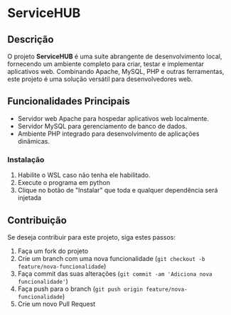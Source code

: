 # ServiceHUB

## Descrição

O projeto **ServiceHUB** é uma suíte abrangente de desenvolvimento local, fornecendo um ambiente completo 
para criar, testar e implementar aplicativos web. Combinando Apache, MySQL, PHP e outras ferramentas, este projeto é uma solução versátil para desenvolvedores web.

## Funcionalidades Principais

- Servidor web Apache para hospedar aplicativos web localmente.
- Servidor MySQL para gerenciamento de banco de dados.
- Ambiente PHP integrado para desenvolvimento de aplicações dinâmicas.

### Instalação

1. Habilite o WSL caso não tenha ele habilitado.
2. Execute o programa em python
3. Clique no botão de "Instalar" que toda e qualquer dependência será injetada

## Contribuição

Se deseja contribuir para este projeto, siga estes passos:

1. Faça um fork do projeto
2. Crie um branch com uma nova funcionalidade (`git checkout -b feature/nova-funcionalidade`)
3. Faça commit das suas alterações (`git commit -am 'Adiciona nova funcionalidade'`)
4. Faça push para o branch (`git push origin feature/nova-funcionalidade`)
5. Crie um novo Pull Request
